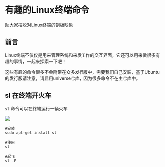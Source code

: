 有趣的Linux终端命令
===

助大家摆脱对Linux终端的刻板映象

## 前言

Linux终端不仅仅是用来管理系统和来发工作的交互界面，它还可以用来做很多有趣的事情，一起来探索一下吧！

这些有趣的命令很多不会附带在众多发行版中，需要我们自己安装，基于Ubuntu的发行版请注意，请启用universe仓库，因为很多命令不在主仓库中。

##  sl 在终端开火车

`sl` 命令可以在终端运行一辆火车

![](/images/sl.gif)

``` shell 
#安装
sudo apt-get install sl

#使用
sl

#起飞
sl -F
```